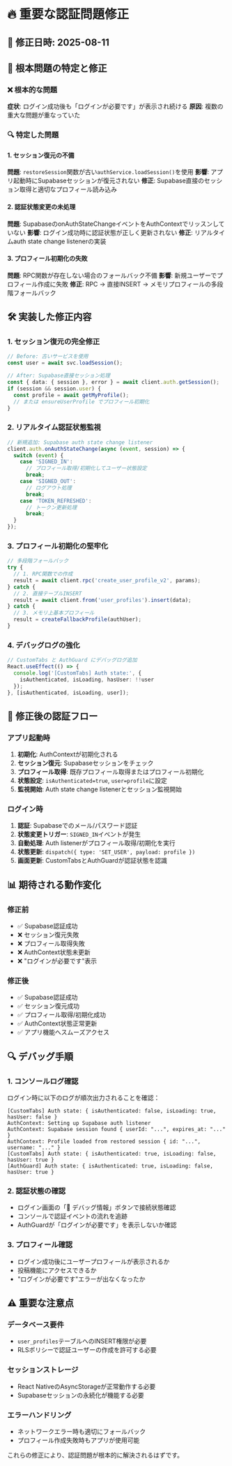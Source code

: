 # 🔥 重要な認証問題修正

## 📅 修正日時: 2025-08-11

## 🚨 根本問題の特定と修正

### ❌ 根本的な問題
**症状**: ログイン成功後も「ログインが必要です」が表示され続ける
**原因**: 複数の重大な問題が重なっていた

### 🔍 特定した問題

#### 1. セッション復元の不備
**問題**: `restoreSession`関数が古い`authService.loadSession()`を使用
**影響**: アプリ起動時にSupabaseセッションが復元されない
**修正**: Supabase直接のセッション取得と適切なプロフィール読み込み

#### 2. 認証状態変更の未処理
**問題**: SupabaseのonAuthStateChangeイベントをAuthContextでリッスンしていない
**影響**: ログイン成功時に認証状態が正しく更新されない
**修正**: リアルタイムauth state change listenerの実装

#### 3. プロフィール初期化の失敗
**問題**: RPC関数が存在しない場合のフォールバック不備
**影響**: 新規ユーザーでプロフィール作成に失敗
**修正**: RPC → 直接INSERT → メモリプロフィールの多段階フォールバック

## 🛠️ 実装した修正内容

### 1. セッション復元の完全修正

```typescript
// Before: 古いサービスを使用
const user = await svc.loadSession();

// After: Supabase直接セッション処理
const { data: { session }, error } = await client.auth.getSession();
if (session && session.user) {
  const profile = await getMyProfile();
  // または ensureUserProfile でプロフィール初期化
}
```

### 2. リアルタイム認証状態監視

```typescript
// 新規追加: Supabase auth state change listener
client.auth.onAuthStateChange(async (event, session) => {
  switch (event) {
    case 'SIGNED_IN':
      // プロフィール取得/初期化してユーザー状態設定
      break;
    case 'SIGNED_OUT':
      // ログアウト処理
      break;
    case 'TOKEN_REFRESHED':
      // トークン更新処理
      break;
  }
});
```

### 3. プロフィール初期化の堅牢化

```typescript
// 多段階フォールバック
try {
  // 1. RPC関数での作成
  result = await client.rpc('create_user_profile_v2', params);
} catch {
  // 2. 直接テーブルINSERT
  result = await client.from('user_profiles').insert(data);
} catch {
  // 3. メモリ上基本プロフィール
  result = createFallbackProfile(authUser);
}
```

### 4. デバッグログの強化

```typescript
// CustomTabs と AuthGuard にデバッグログ追加
React.useEffect(() => {
  console.log('[CustomTabs] Auth state:', { 
    isAuthenticated, isLoading, hasUser: !!user 
  });
}, [isAuthenticated, isLoading, user]);
```

## 🔄 修正後の認証フロー

### アプリ起動時
1. **初期化**: AuthContextが初期化される
2. **セッション復元**: Supabaseセッションをチェック
3. **プロフィール取得**: 既存プロフィール取得またはプロフィール初期化
4. **状態設定**: `isAuthenticated=true`, `user=profile`に設定
5. **監視開始**: Auth state change listenerとセッション監視開始

### ログイン時
1. **認証**: Supabaseでのメール/パスワード認証
2. **状態変更トリガー**: `SIGNED_IN`イベントが発生
3. **自動処理**: Auth listenerがプロフィール取得/初期化を実行
4. **状態更新**: `dispatch({ type: 'SET_USER', payload: profile })`
5. **画面更新**: CustomTabsとAuthGuardが認証状態を認識

## 📊 期待される動作変化

### 修正前
- ✅ Supabase認証成功
- ❌ セッション復元失敗
- ❌ プロフィール取得失敗
- ❌ AuthContext状態未更新
- ❌ "ログインが必要です"表示

### 修正後
- ✅ Supabase認証成功
- ✅ セッション復元成功
- ✅ プロフィール取得/初期化成功
- ✅ AuthContext状態正常更新
- ✅ アプリ機能へスムーズアクセス

## 🔍 デバッグ手順

### 1. コンソールログ確認
ログイン時に以下のログが順次出力されることを確認：

```
[CustomTabs] Auth state: { isAuthenticated: false, isLoading: true, hasUser: false }
AuthContext: Setting up Supabase auth listener
AuthContext: Supabase session found { userId: "...", expires_at: "..." }
AuthContext: Profile loaded from restored session { id: "...", username: "..." }
[CustomTabs] Auth state: { isAuthenticated: true, isLoading: false, hasUser: true }
[AuthGuard] Auth state: { isAuthenticated: true, isLoading: false, hasUser: true }
```

### 2. 認証状態の確認
- ログイン画面の「🔧 デバッグ情報」ボタンで接続状態確認
- コンソールで認証イベントの流れを追跡
- AuthGuardが「ログインが必要です」を表示しないか確認

### 3. プロフィール確認
- ログイン成功後にユーザープロフィールが表示されるか
- 投稿機能にアクセスできるか
- "ログインが必要です"エラーが出なくなったか

## ⚠️ 重要な注意点

### データベース要件
- `user_profiles`テーブルへのINSERT権限が必要
- RLSポリシーで認証ユーザーの作成を許可する必要

### セッションストレージ
- React NativeのAsyncStorageが正常動作する必要
- Supabaseセッションの永続化が機能する必要

### エラーハンドリング
- ネットワークエラー時も適切にフォールバック
- プロフィール作成失敗時もアプリが使用可能

これらの修正により、認証問題が根本的に解決されるはずです。